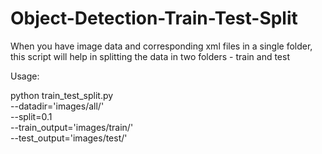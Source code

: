 # Object-Detection-Train-Test-Split
When you have image data and corresponding xml files in a single folder, this script will help in splitting the data in two folders - train and test

Usage:

python train_test_split.py \
        --datadir='images/all/' \
        --split=0.1 \
        --train_output='images/train/' \
        --test_output='images/test/'
